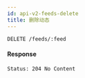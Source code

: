```yaml
---
id: api-v2-feeds-delete
title: 删除动态
---
```


```
DELETE /feeds/:feed
```

#### Response

```
Status: 204 No Content
```
